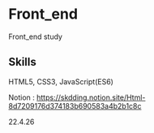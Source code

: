 # Front_end

Front_end study


Skills
-------
HTML5, CSS3, JavaScript(ES6)



Notion : https://skdding.notion.site/Html-8d7209176d374183b690583a4b2b1c8c




22.4.26 
